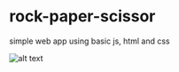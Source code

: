 # rock-paper-scissor
simple web app using basic js, html and css

![alt text](https://raw.githubusercontent.com/username/projectname/branch/path/to/img.png)
